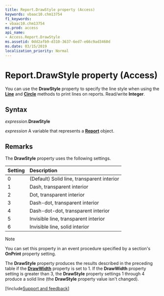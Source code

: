 ```yaml
---
title: Report.DrawStyle property (Access)
keywords: vbaac10.chm13754
f1_keywords:
- vbaac10.chm13754
ms.prod: access
api_name:
- Access.Report.DrawStyle
ms.assetid: 0dd2afb9-d310-3637-6ed7-e66c9ad3460d
ms.date: 03/15/2019
localization_priority: Normal
---
```



# Report.DrawStyle property (Access)

You can use the **DrawStyle** property to specify the line style when using the **[Line](Access.Report.Line.md)** and **[Circle](Access.Report.Circle.md)** methods to print lines on reports. Read/write **Integer**.


## Syntax

_expression_.**DrawStyle**

_expression_ A variable that represents a **[Report](Access.Report.md)** object.


## Remarks

The **DrawStyle** property uses the following settings.

|Setting|Description|
|:-----|:-----|
|0|(Default) Solid line, transparent interior|
|1|Dash, transparent interior|
|2|Dot, transparent interior|
|3|Dash-dot, transparent interior|
|4|Dash-dot-dot, transparent interior|
|5|Invisible line, transparent interior|
|6|Invisible line, solid interior|

> [!NOTE] 
> You can set this property in an event procedure specified by a section's **OnPrint** property setting.

The **DrawStyle** property produces the results described in the preceding table if the **[DrawWidth](Access.Report.DrawWidth.md)** property is set to 1. If the **DrawWidth** property setting is greater than 3, the **DrawStyle** property settings 1 through 4 produce a solid line (the **DrawStyle** property value isn't changed).



[!include[Support and feedback](~/includes/feedback-boilerplate.md)]